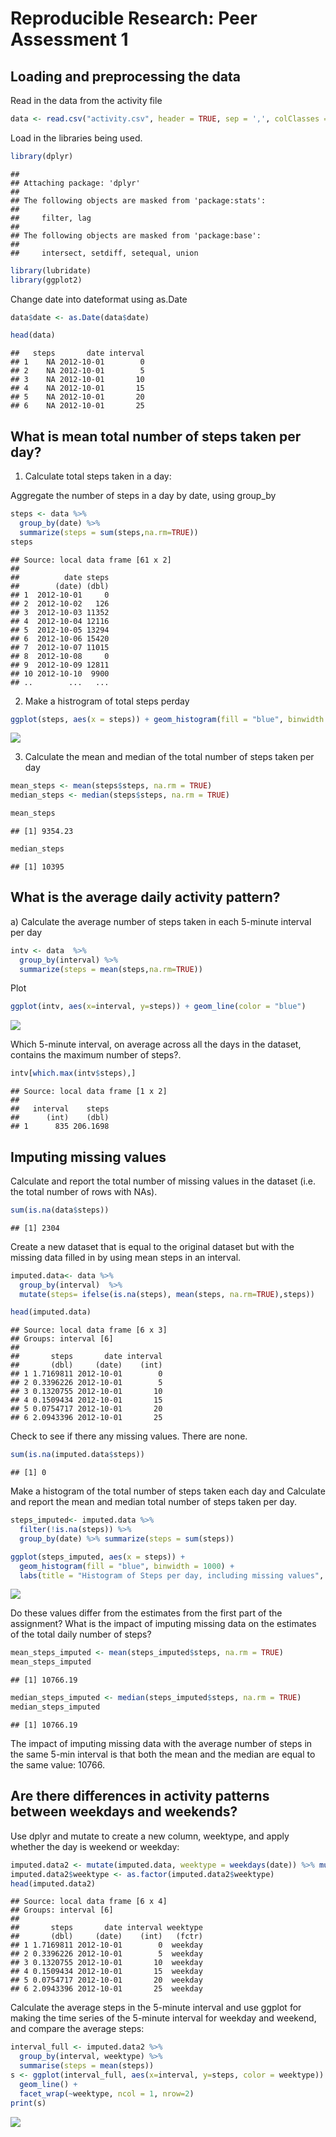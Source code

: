 # Reproducible Research: Peer Assessment 1


## Loading and preprocessing the data


Read in the data from the activity file


```r
data <- read.csv("activity.csv", header = TRUE, sep = ',', colClasses = c("numeric", "character","integer"))
```


Load in the libraries being used.


```r
library(dplyr)
```

```
## 
## Attaching package: 'dplyr'
## 
## The following objects are masked from 'package:stats':
## 
##     filter, lag
## 
## The following objects are masked from 'package:base':
## 
##     intersect, setdiff, setequal, union
```

```r
library(lubridate)
library(ggplot2)
```

Change date into dateformat using as.Date

```r
data$date <- as.Date(data$date)
```



```r
head(data)
```

```
##   steps       date interval
## 1    NA 2012-10-01        0
## 2    NA 2012-10-01        5
## 3    NA 2012-10-01       10
## 4    NA 2012-10-01       15
## 5    NA 2012-10-01       20
## 6    NA 2012-10-01       25
```


## What is mean total number of steps taken per day?

 1) Calculate total steps taken in a day:
 
Aggregate the number of steps in a day by date, using group_by

```r
steps <- data %>%
  group_by(date) %>%
  summarize(steps = sum(steps,na.rm=TRUE)) 
steps
```

```
## Source: local data frame [61 x 2]
## 
##          date steps
##        (date) (dbl)
## 1  2012-10-01     0
## 2  2012-10-02   126
## 3  2012-10-03 11352
## 4  2012-10-04 12116
## 5  2012-10-05 13294
## 6  2012-10-06 15420
## 7  2012-10-07 11015
## 8  2012-10-08     0
## 9  2012-10-09 12811
## 10 2012-10-10  9900
## ..        ...   ...
```

2) Make a histrogram of total steps perday




```r
ggplot(steps, aes(x = steps)) + geom_histogram(fill = "blue", binwidth = 1000) + labs(title = "Steps per day", x = "Steps per day", y = "Frequency")
```

![](PA1_template_files/figure-html/unnamed-chunk-6-1.png) 

 3) Calculate the mean and median of the total number of steps taken per day

```r
mean_steps <- mean(steps$steps, na.rm = TRUE)
median_steps <- median(steps$steps, na.rm = TRUE)

mean_steps
```

```
## [1] 9354.23
```

```r
median_steps
```

```
## [1] 10395
```


## What is the average daily activity pattern?

a) Calculate the average number of steps taken in each 5-minute interval per day 


```r
intv <- data  %>%
  group_by(interval) %>%
  summarize(steps = mean(steps,na.rm=TRUE))
```

Plot


```r
ggplot(intv, aes(x=interval, y=steps)) + geom_line(color = "blue")
```

![](PA1_template_files/figure-html/unnamed-chunk-9-1.png) 

Which 5-minute interval, on average across all the days in the dataset, contains the maximum number of steps?.

 

```r
intv[which.max(intv$steps),]
```

```
## Source: local data frame [1 x 2]
## 
##   interval    steps
##      (int)    (dbl)
## 1      835 206.1698
```



## Imputing missing values


Calculate and report the total number of missing values in the dataset (i.e. the total number of rows with NAs).

```r
sum(is.na(data$steps))
```

```
## [1] 2304
```

Create a new dataset that is equal to the original dataset but with the missing data filled in by using mean steps in an interval.


```r
imputed.data<- data %>%
  group_by(interval)  %>%
  mutate(steps= ifelse(is.na(steps), mean(steps, na.rm=TRUE),steps))

head(imputed.data)
```

```
## Source: local data frame [6 x 3]
## Groups: interval [6]
## 
##       steps       date interval
##       (dbl)     (date)    (int)
## 1 1.7169811 2012-10-01        0
## 2 0.3396226 2012-10-01        5
## 3 0.1320755 2012-10-01       10
## 4 0.1509434 2012-10-01       15
## 5 0.0754717 2012-10-01       20
## 6 2.0943396 2012-10-01       25
```


Check to see if there any missing values. There are none.

```r
sum(is.na(imputed.data$steps))
```

```
## [1] 0
```

Make a histogram of the total number of steps taken each day and Calculate and report the mean and median total number of steps taken per day.

```r
steps_imputed<- imputed.data %>%
  filter(!is.na(steps)) %>%
  group_by(date) %>% summarize(steps = sum(steps)) 

ggplot(steps_imputed, aes(x = steps)) +
  geom_histogram(fill = "blue", binwidth = 1000) +
  labs(title = "Histogram of Steps per day, including missing values", x = "Steps per day", y = "Frequency")
```

![](PA1_template_files/figure-html/unnamed-chunk-14-1.png) 

Do these values differ from the estimates from the first part of the assignment? What is the impact of imputing missing data on the estimates of the total daily number of steps?


```r
mean_steps_imputed <- mean(steps_imputed$steps, na.rm = TRUE)
mean_steps_imputed
```

```
## [1] 10766.19
```

```r
median_steps_imputed <- median(steps_imputed$steps, na.rm = TRUE)
median_steps_imputed
```

```
## [1] 10766.19
```
The impact of imputing missing data with the average number of steps in the same 5-min interval is that both the mean and the median are equal to the same value: 10766.

## Are there differences in activity patterns between weekdays and weekends?


Use dplyr and mutate to create a new column, weektype, and apply whether the day is weekend or weekday:


```r
imputed.data2 <- mutate(imputed.data, weektype = weekdays(date)) %>% mutate(weektype=ifelse(weektype=="Sunday"|weektype=="Sunday",'weekend','weekday'))
imputed.data2$weektype <- as.factor(imputed.data2$weektype)
head(imputed.data2)
```

```
## Source: local data frame [6 x 4]
## Groups: interval [6]
## 
##       steps       date interval weektype
##       (dbl)     (date)    (int)   (fctr)
## 1 1.7169811 2012-10-01        0  weekday
## 2 0.3396226 2012-10-01        5  weekday
## 3 0.1320755 2012-10-01       10  weekday
## 4 0.1509434 2012-10-01       15  weekday
## 5 0.0754717 2012-10-01       20  weekday
## 6 2.0943396 2012-10-01       25  weekday
```


Calculate the average steps in the 5-minute interval and use ggplot for making the time series of the 5-minute interval for weekday and weekend, and compare the average steps:


```r
interval_full <- imputed.data2 %>%
  group_by(interval, weektype) %>%
  summarise(steps = mean(steps))
s <- ggplot(interval_full, aes(x=interval, y=steps, color = weektype)) +
  geom_line() +
  facet_wrap(~weektype, ncol = 1, nrow=2)
print(s)
```

![](PA1_template_files/figure-html/unnamed-chunk-17-1.png) 

